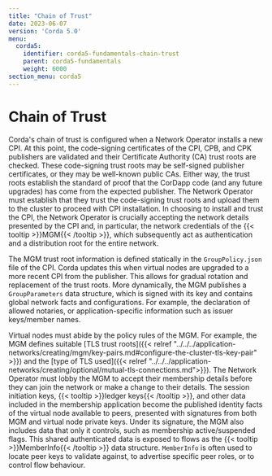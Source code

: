 ```yaml
---
title: "Chain of Trust"
date: 2023-06-07
version: 'Corda 5.0'
menu:
  corda5:
    identifier: corda5-fundamentals-chain-trust
    parent: corda5-fundamentals
    weight: 6000
section_menu: corda5
---
```


# Chain of Trust

Corda's chain of trust is configured when a Network Operator installs a new CPI. At this point, the code-signing certificates of the CPI, CPB, and CPK publishers are validated and their Certificate Authority (CA) trust roots are checked. 
These code-signing trust roots may be self-signed publisher certificates, or they may be well-known public CAs. 
Either way, the trust roots establish the standard of proof that the CorDapp code (and any future upgrades) has come from the expected publisher. 
The Network Operator must establish that they trust the code-signing trust roots and upload them to the cluster to proceed with CPI installation. 
In choosing to install and trust the CPI, the Network Operator is crucially accepting the network details presented by the CPI and, in particular, the network credentials of the {{< tooltip >}}MGM{{< /tooltip >}}, which subsequently act as authentication and a distribution root for the entire network.

The MGM trust root information is defined statically in the `GroupPolicy.json` file of the CPI. 
Corda updates this when virtual nodes are upgraded to a more recent CPI from the publisher. 
This allows for gradual rotation and replacement of the trust roots. 
More dynamically, the MGM publishes a `GroupParameters` data structure, which is signed with its key and contains global network facts and configurations.
For example, the declaration of allowed notaries, or application-specific information such as issuer keys/member names.

Virtual nodes must abide by the policy rules of the MGM. 
For example, the MGM defines suitable [TLS trust roots]({{< relref "../../../application-networks/creating/mgm/key-pairs.md#configure-the-cluster-tls-key-pair" >}}) and the [type of TLS used]({{< relref "../../../application-networks/creating/optional/mutual-tls-connections.md">}}). 
The Network Operator must lobby the MGM to accept their membership details before they can join the network or make a change to their details. 
The session initiation keys, {{< tooltip >}}ledger keys{{< /tooltip >}}, and other data included in the membership application become the published identity facts of the virtual node available to peers, presented with signatures from both MGM and virtual node private keys. 
Under its signature, the MGM also includes data that only it controls, such as membership active/suspended flags. This shared authenticated data is exposed to flows as the {{< tooltip >}}MemberInfo{{< /tooltip >}} data structure. 
`MemberInfo` is often used to locate peer keys to validate against, to advertise specific peer roles, or to control flow behaviour.